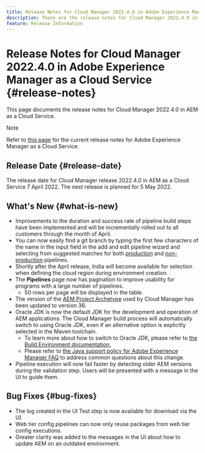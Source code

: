 ```yaml
---
title: Release Notes for Cloud Manager 2022.4.0 in Adobe Experience Manager as a Cloud Service
description: These are the release notes for Cloud Manager 2022.4.0 in AEM as a Cloud Service.
feature: Release Information
---
```


# Release Notes for Cloud Manager 2022.4.0 in Adobe Experience Manager as a Cloud Service {#release-notes}

This page documents the release notes for Cloud Manager 2022.4.0 in AEM as a Cloud Service.

>[!NOTE]
>
>Refer to [this page](/help/release-notes/release-notes-cloud/release-notes-current.md) for the current release notes for Adobe Experience Manager as a Cloud Service.

## Release Date {#release-date}

The release date for Cloud Manager release 2022.4.0 in AEM as a Cloud Service 7 April 2022. The next release is planned for 5 May 2022.

## What's New {#what-is-new}

* Improvements to the duration and success rate of pipeline build steps have been implemented and will be incrementally rolled out to all customers through the month of April.
* You can now easily find a git branch by typing the first few characters of the name in the input field in the add and edit pipeline wizard and selecting from suggested matches for both [production](/help/implementing/cloud-manager/configuring-pipelines/configuring-production-pipelines.md) and [non-production](/help/implementing/cloud-manager/configuring-pipelines/configuring-non-production-pipelines.md) pipelines.
* Shortly after the April release, India will become available for selection when defining the cloud region during environment creation.
* The **Pipelines** page now has pagination to improve usability for programs with a large number of pipelines.
  * 50 rows per page will be displayed in the table.
* The version of the [AEM Project Archetype](https://experienceleague.adobe.com/docs/experience-manager-core-components/using/developing/archetype/overview.html) used by Cloud Manager has been updated to version 36.
* Oracle JDK is now the default JDK for the development and operation of AEM applications. The Cloud Manager build process will automatically switch to using Oracle JDK, even if an alternative option is explicitly selected in the Maven toolchain.
  * To learn more about how to switch to Oracle JDK, please refer to [the Build Environment documentation.](/help/implementing/cloud-manager/getting-access-to-aem-in-cloud/build-environment-details.md#using-java-support)
  * Please refer to [the Java support policy for Adobe Experience Manager FAQ](https://experienceleague.adobe.com/docs/experience-manager-65/assets/Java_Policy_for_Adobe_Experience_Manager.pdf) to address common questions about this change.
* Pipeline execution will now fail faster by detecting older AEM versions during the validation step. Users will be presented with a message in the UI to guide them.

## Bug Fixes {#bug-fixes}

* The log created in the UI Test step is now available for download via the UI.
* Web tier config pipelines can now only reuse packages from web tier config executions.
* Greater clarity was added to the messages in the UI about how to update AEM on an outdated environment.
